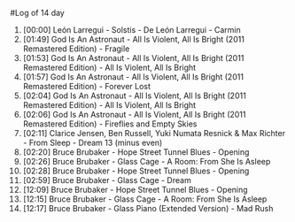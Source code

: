 #Log of 14 day

1. [00:00] León Larregui - Solstis - De León Larregui - Carmin
1. [01:49] God Is An Astronaut - All Is Violent, All Is Bright (2011 Remastered Edition) - Fragile
1. [01:53] God Is An Astronaut - All Is Violent, All Is Bright (2011 Remastered Edition) - All Is Violent, All Is Bright
1. [01:57] God Is An Astronaut - All Is Violent, All Is Bright (2011 Remastered Edition) - Forever Lost
1. [02:04] God Is An Astronaut - All Is Violent, All Is Bright (2011 Remastered Edition) - All Is Violent, All Is Bright
1. [02:06] God Is An Astronaut - All Is Violent, All Is Bright (2011 Remastered Edition) - Fireflies and Empty Skies
1. [02:11] Clarice Jensen, Ben Russell, Yuki Numata Resnick & Max Richter - From Sleep - Dream 13 (minus even)
1. [02:20] Bruce Brubaker - Hope Street Tunnel Blues - Opening
1. [02:26] Bruce Brubaker - Glass Cage - A Room: From She Is Asleep
1. [02:28] Bruce Brubaker - Hope Street Tunnel Blues - Opening
1. [02:59] Bruce Brubaker - Glass Cage - Dream
1. [12:09] Bruce Brubaker - Hope Street Tunnel Blues - Opening
1. [12:15] Bruce Brubaker - Glass Cage - A Room: From She Is Asleep
1. [12:17] Bruce Brubaker - Glass Piano (Extended Version) - Mad Rush
